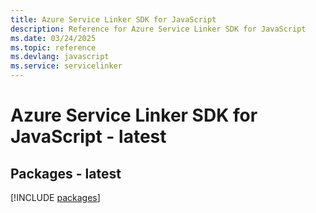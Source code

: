 ```yaml
---
title: Azure Service Linker SDK for JavaScript
description: Reference for Azure Service Linker SDK for JavaScript
ms.date: 03/24/2025
ms.topic: reference
ms.devlang: javascript
ms.service: servicelinker
---
```

# Azure Service Linker SDK for JavaScript - latest
## Packages - latest
[!INCLUDE [packages](service-linker-index.md)]